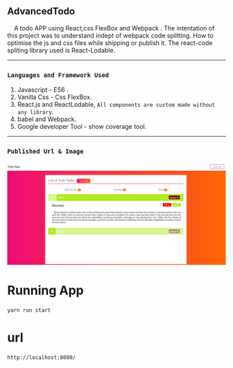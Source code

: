   ## AdvancedTodo
  &nbsp; &nbsp; A todo APP using React,css FlexBox and Webpack . The intentation of this project was to understand indept of webpack code splitting. 
  How to optimise the js and css files while shipping or publish it. The react-code spliting library used is React-Lodable.  
  
 <hr/>
 
 ### `Languages and Framework Used`<br/>
  1) Javascript - ES6 . <br/>
  2) Vanilla Css - Css FlexBox. <br/>
  3) React.js and ReactLodable, `All components are custom made without any library`.  <br/>
  4) babel and Webpack. <br/>
  5) Google developer Tool -  show coverage tool.

<hr/> 

### `Published Url & Image`

![alt text](https://github.com/sujilnt/AdvancedTodo/blob/master/assets/AdvancedTodo.PNG)

 
  
  
  
  


# Running App
 
`yarn run start`

# url
`http://localhost:8080/`
